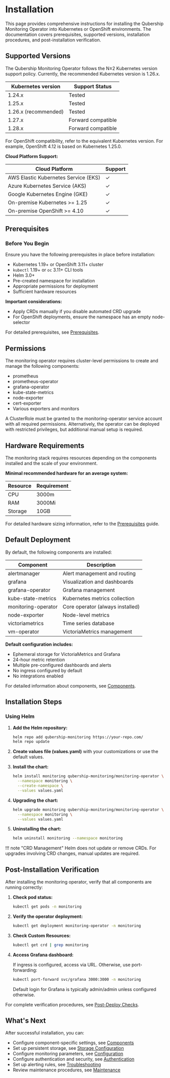 # Installation

This page provides comprehensive instructions for installing the Qubership Monitoring Operator into Kubernetes or OpenShift environments. The documentation covers prerequisites, supported versions, installation procedures, and post-installation verification.

## Supported Versions

The Qubership Monitoring Operator follows the N±2 Kubernetes version support policy. Currently, the recommended Kubernetes version is 1.26.x.

| Kubernetes version   | Support Status     |
| -------------------- | ------------------ |
| 1.24.x               | Tested             |
| 1.25.x               | Tested             |
| 1.26.x (recommended) | Tested             |
| 1.27.x               | Forward compatible |
| 1.28.x               | Forward compatible |

For OpenShift compatibility, refer to the equivalent Kubernetes version. For example, OpenShift 4.12 is based on Kubernetes 1.25.0.

**Cloud Platform Support:**

| Cloud Platform                       | Support |
| ------------------------------------ | ------- |
| AWS Elastic Kubernetes Service (EKS) | ✓       |
| Azure Kubernetes Service (AKS)       | ✓       |
| Google Kubernetes Engine (GKE)       | ✓       |
| On-premise Kubernetes >= 1.25        | ✓       |
| On-premise OpenShift >= 4.10         | ✓       |

## Prerequisites

### Before You Begin

Ensure you have the following prerequisites in place before installation:

- Kubernetes 1.19+ or OpenShift 3.11+ cluster
- `kubectl` 1.19+ or `oc` 3.11+ CLI tools
- Helm 3.0+
- Pre-created namespace for installation
- Appropriate permissions for deployment
- Sufficient hardware resources

**Important considerations:**

- Apply CRDs manually if you disable automated CRD upgrade
- For OpenShift deployments, ensure the namespace has an empty node-selector

For detailed prerequisites, see [Prerequisites](prerequisites.md).

## Permissions

The monitoring operator requires cluster-level permissions to create and manage the following components:

- prometheus
- prometheus-operator
- grafana-operator
- kube-state-metrics
- node-exporter
- cert-exporter
- Various exporters and monitors

A ClusterRole must be granted to the monitoring-operator service account with all required permissions. Alternatively, the operator can be deployed with restricted privileges, but additional manual setup is required.

## Hardware Requirements

The monitoring stack requires resources depending on the components installed and the scale of your environment.

**Minimal recommended hardware for an average system:**

| Resource | Requirement |
| -------- | ----------- |
| CPU      | 3000m       |
| RAM      | 3000Mi      |
| Storage  | 10GB        |

For detailed hardware sizing information, refer to the [Prerequisites](prerequisites.md) guide.

## Default Deployment

By default, the following components are installed:

| Component           | Description                      |
| ------------------- | -------------------------------- |
| alertmanager        | Alert management and routing     |
| grafana             | Visualization and dashboards     |
| grafana-operator    | Grafana management               |
| kube-state-metrics  | Kubernetes metrics collection    |
| monitoring-operator | Core operator (always installed) |
| node-exporter       | Node-level metrics               |
| victoriametrics     | Time series database             |
| vm-operator         | VictoriaMetrics management       |

**Default configuration includes:**

- Ephemeral storage for VictoriaMetrics and Grafana
- 24-hour metric retention
- Multiple pre-configured dashboards and alerts
- No ingress configured by default
- No integrations enabled

For detailed information about components, see [Components](components/).

## Installation Steps

### Using Helm

1. **Add the Helm repository:**
   ```bash
   helm repo add qubership-monitoring https://your-repo.com/
   helm repo update
   ```

2. **Create values file (values.yaml)** with your customizations or use the default values.

3. **Install the chart:**
   ```bash
   helm install monitoring qubership-monitoring/monitoring-operator \
     --namespace monitoring \
     --create-namespace \
     --values values.yaml
   ```

4. **Upgrading the chart:**
   ```bash
   helm upgrade monitoring qubership-monitoring/monitoring-operator \
     --namespace monitoring \
     --values values.yaml
   ```

5. **Uninstalling the chart:**
   ```bash
   helm uninstall monitoring --namespace monitoring
   ```

!!! note "CRD Management"
    Helm does not update or remove CRDs. For upgrades involving CRD changes, manual updates are required.

## Post-Installation Verification

After installing the monitoring operator, verify that all components are running correctly:

1. **Check pod status:**
   ```bash
   kubectl get pods -n monitoring
   ```

2. **Verify the operator deployment:**
   ```bash
   kubectl get deployment monitoring-operator -n monitoring
   ```

3. **Check Custom Resources:**
   ```bash
   kubectl get crd | grep monitoring
   ```

4. **Access Grafana dashboard:**
   
   If ingress is configured, access via URL. Otherwise, use port-forwarding:
   ```bash
   kubectl port-forward svc/grafana 3000:3000 -n monitoring
   ```
   
   Default login for Grafana is typically admin/admin unless configured otherwise.

For complete verification procedures, see [Post-Deploy Checks](post-deploy-checks.md).

## What's Next

After successful installation, you can:

- Configure component-specific settings, see [Components](components/)
- Set up persistent storage, see [Storage Configuration](storage.md)
- Configure monitoring parameters, see [Configuration](../configuration.md)
- Configure authentication and security, see [Authentication](../monitoring-configuration/authentication.md)
- Set up alerting rules, see [Troubleshooting](../troubleshooting.md)
- Review maintenance procedures, see [Maintenance](../maintenance.md) 